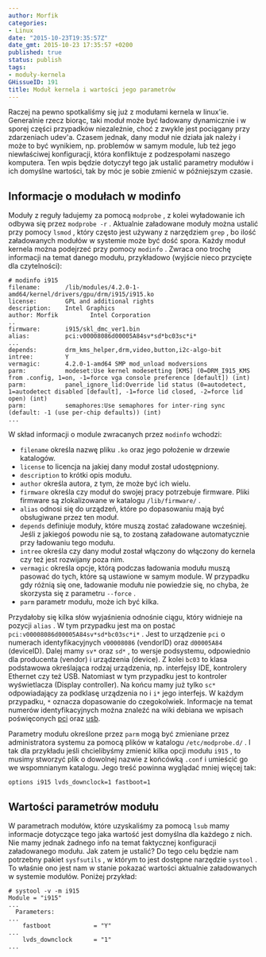 ```yaml
---
author: Morfik
categories:
- Linux
date: "2015-10-23T19:35:57Z"
date_gmt: 2015-10-23 17:35:57 +0200
published: true
status: publish
tags:
- moduły-kernela
GHissueID: 191
title: Moduł kernela i wartości jego parametrów
---
```


Raczej na pewno spotkaliśmy się już z modułami kernela w linux'ie. Generalnie rzecz biorąc, taki
moduł może być ładowany dynamicznie i w sporej części przypadków niezależnie, choć z zwykle jest
pociągany przy zdarzeniach udev'a. Czasem jednak, dany moduł nie działa jak należy i może to być
wynikiem, np. problemów w samym module, lub też jego niewłaściwej konfiguracji, która konfliktuje z
podzespołami naszego komputera. Ten wpis będzie dotyczył tego jak ustalić parametry modułów i ich
domyślne wartości, tak by móc je sobie zmienić w późniejszym czasie.

<!--more-->
## Informacje o modułach w modinfo

Moduły z reguły ładujemy za pomocą `modprobe` , z kolei wyładowanie ich odbywa się przez `modprobe
-r` . Aktualnie załadowane moduły można ustalić przy pomocy `lsmod` , który często jest używany z
narzędziem `grep` , bo ilość załadowanych modułów w systemie może być dość spora. Każdy moduł
kernela można podejrzeć przy pomocy `modinfo` . Zwraca ono trochę informacji na temat danego modułu,
przykładowo (wyjście nieco przycięte dla czytelności):

    # modinfo i915
    filename:       /lib/modules/4.2.0-1-amd64/kernel/drivers/gpu/drm/i915/i915.ko
    license:        GPL and additional rights
    description:    Intel Graphics
    author: Morfik         Intel Corporation
    ..
    firmware:       i915/skl_dmc_ver1.bin
    alias:          pci:v00008086d00005A84sv*sd*bc03sc*i*
    ...
    depends:        drm_kms_helper,drm,video,button,i2c-algo-bit
    intree:         Y
    vermagic:       4.2.0-1-amd64 SMP mod_unload modversions
    parm:           modeset:Use kernel modesetting [KMS] (0=DRM_I915_KMS from .config, 1=on, -1=force vga console preference [default]) (int)
    parm:           panel_ignore_lid:Override lid status (0=autodetect, 1=autodetect disabled [default], -1=force lid closed, -2=force lid open) (int)
    parm:           semaphores:Use semaphores for inter-ring sync (default: -1 (use per-chip defaults)) (int)
    ...

W skład informacji o module zwracanych przez `modinfo` wchodzi:

  - `filename` określa nazwę pliku `.ko` oraz jego położenie w drzewie katalogów.
  - `license` to licencja na jakiej dany moduł został udostępniony.
  - `description` to krótki opis modułu.
  - `author` określa autora, z tym, że może być ich wielu.
  - `firmware` określa czy moduł do swojej pracy potrzebuje firmware. Pliki firmware są
    zlokalizowane w katalogu `/lib/firmware/` .
  - `alias` odnosi się do urządzeń, które po dopasowaniu mają być obsługiwane przez ten moduł.
  - `depends` definiuje moduły, które muszą zostać załadowane wcześniej. Jeśli z jakiegoś powodu nie
    są, to zostaną załadowane automatycznie przy ładowaniu tego modułu.
  - `intree` określa czy dany moduł został włączony do włączony do kernela czy też jest rozwijany
    poza nim.
  - `vermagic` określa opcje, którą podczas ładowania modułu muszą pasować do tych, które są
    ustawione w samym module. W przypadku gdy różnią się one, ładowanie modułu nie powiedzie się, no
    chyba, że skorzysta się z parametru `--force` .
  - `parm` parametr modułu, może ich być kilka.

Przydałoby się kilka słów wyjaśnienia odnośnie ciągu, który widnieje na pozycji `alias` . W tym
przypadku jest ma on postać `pci:v00008086d00005A84sv*sd*bc03sc*i*` . Jest to urządzenie `pci` o
numerach identyfikacyjnych `v00008086` (vendorID) oraz `d00005A84` (deviceID). Dalej mamy `sv*` oraz
`sd*` , to wersje podsystemu, odpowiednio dla producenta (vendor) i urządzenia (device). Z kolei
`bc03` to klasa podstawowa określająca rodzaj urządzenia, np. interfejsy IDE, kontrolery Ethernet
czy też USB. Natomiast w tym przypadku jest to kontroler wyświetlacza (Display controller). Na końcu
mamy już tylko `sc*` odpowiadający za podklasę urządzenia no i `i*` jego interfejs. W każdym
przypadku, `*` oznacza dopasowanie do czegokolwiek. Informacje na temat numerów identyfikacyjnych
można znaleźć na wiki debiana we wpisach poświęconych
[pci](https://wiki.debian.org/HowToIdentifyADevice/PCI) oraz
[usb](https://wiki.debian.org/HowToIdentifyADevice/USB).

Parametry modułu określone przez `parm` mogą być zmieniane przez administratora systemu za pomocą
plików w katalogu `/etc/modprobe.d/` . I tak dla przykładu jeśli chcielibyśmy zmienić kilka opcji
modułu `i915` , to musimy stworzyć plik o dowolnej nazwie z końcówką `.conf` i umieścić go we
wspomnianym katalogu. Jego treść powinna wyglądać mniej więcej tak:

    options i915 lvds_downclock=1 fastboot=1

## Wartości parametrów modułu

W parametrach modułów, które uzyskaliśmy za pomocą `lsub` mamy informacje dotyczące tego jaka
wartość jest domyślna dla każdego z nich. Nie mamy jednak żadnego info na temat faktycznej
konfiguracji załadowanego modułu. Jak zatem je ustalić? Do tego celu będzie nam potrzebny pakiet
`sysfsutils` , w którym to jest dostępne narzędzie `systool` . To właśnie ono jest nam w stanie
pokazać wartości aktualnie załadowanych w systemie modułów. Poniżej przykład:

    # systool -v -m i915
    Module = "i915"
    ...
      Parameters:
    ...
        fastboot            = "Y"
    ...
        lvds_downclock      = "1"
    ...
